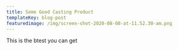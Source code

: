 ```yaml
---
title: Some Good Casting Product
templateKey: blog-post
featuredimage: /img/screen-shot-2020-08-08-at-11.52.30-am.png
---
```

This is the btest you can get